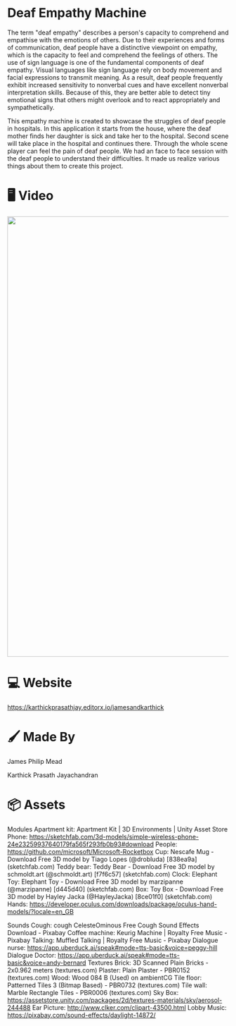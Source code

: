# Deaf Empathy Machine

The term "deaf empathy" describes a person's capacity to comprehend and empathise with the emotions of others. Due to their experiences and forms of communication, deaf people have a distinctive viewpoint on empathy, which is the capacity to feel and comprehend the feelings of others. The use of sign language is one of the fundamental components of deaf empathy. Visual languages like sign language rely on body movement and facial expressions to transmit meaning. As a result, deaf people frequently exhibit increased sensitivity to nonverbal cues and have excellent nonverbal interpretation skills. Because of this, they are better able to detect tiny emotional signs that others might overlook and to react appropriately and sympathetically.

This empathy machine is created to showcase the struggles of deaf people in hospitals. In this application it starts from the house, where the deaf mother finds her daughter is sick and take her to the hospital. Second scene will take place in the hospital and continues there. Through the whole scene player can feel the pain of deaf people. We had an face to face session with the deaf people to understand their difficulties. It made us realize various things about them to create this project.

# 🖥️ Video

[<img src="https://img.youtube.com/vi/ExJpn46xMUg.jpg" width="1000" height="" />](https://www.youtube.com/watch?v=ExJpn46xMUg)

# 💻 Website

https://karthickprasathjay.editorx.io/jamesandkarthick

# 🖌️ Made By

James Philip Mead

Karthick Prasath Jayachandran

# 📦 Assets

Modules
Apartment kit: Apartment Kit | 3D Environments | Unity Asset Store
Phone: https://sketchfab.com/3d-models/simple-wireless-phone-24e23259937640179fa565f293fb0b93#download
People: https://github.com/microsoft/Microsoft-Rocketbox
Cup: Nescafe Mug - Download Free 3D model by Tiago Lopes (@drobluda) [838ea9a] (sketchfab.com)
Teddy bear: Teddy Bear - Download Free 3D model by schmoldt.art (@schmoldt.art) [f7f6c57] (sketchfab.com)
Clock:
Elephant Toy: Elephant Toy - Download Free 3D model by marzipanne (@marzipanne) [d445d40] (sketchfab.com)
Box: Toy Box - Download Free 3D model by Hayley Jacka (@HayleyJacka) [8ce01f0] (sketchfab.com)
Hands: https://developer.oculus.com/downloads/package/oculus-hand-models/?locale=en_GB

Sounds
Cough: cough CelesteOminous Free Cough Sound Effects Download - Pixabay
Coffee machine: Keurig Machine | Royalty Free Music - Pixabay
Talking: Muffled Talking | Royalty Free Music - Pixabay
Dialogue nurse: https://app.uberduck.ai/speak#mode=tts-basic&voice=peggy-hill
Dialogue Doctor: https://app.uberduck.ai/speak#mode=tts-basic&voice=andy-bernard
Textures
Brick: 3D Scanned Plain Bricks - 2x0.962 meters (textures.com)
Plaster: Plain Plaster - PBR0152 (textures.com)
Wood: Wood 084 B (Used) on ambientCG
Tile floor: Patterned Tiles 3 (Bitmap Based) - PBR0732 (textures.com)
Tile wall: Marble Rectangle Tiles - PBR0006 (textures.com)
Sky Box: https://assetstore.unity.com/packages/2d/textures-materials/sky/aerosol-244488
Ear Picture: http://www.clker.com/clipart-43500.html
Lobby Music: https://pixabay.com/sound-effects/daylight-14872/

